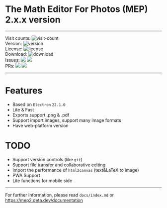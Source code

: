 # The Math Editor For Photos (MEP) 2.x.x version
- - -
Visit counts: ![visit-count](https://profile-counter.glitch.me/lihugang-MEP2/count.svg)  
Version: ![version](https://img.shields.io/github/package-json/v/lihugang/mep2)  
License: ![license](https://img.shields.io/github/license/lihugang/mep2)  
Download: ![download](https://img.shields.io/github/downloads/lihugang/mep2/total)  
Issues: ![](https://img.shields.io/github/issues/lihugang/mep2) ![](https://img.shields.io/github/issues-closed/lihugang/mep2)  
PRs: ![](https://img.shields.io/github/issues-pr/lihugang/mep2) ![](https://img.shields.io/github/issues-pr-closed/lihugang/mep2)  
- - -
# Features
- Based on `Electron` `22.1.0`
- Lite & Fast
- Exports support .png & .pdf
- Support import images, support many image formats
- Have web-platform version
# TODO
- Support version controls (like `git`)
- Support file transfer and collaborative editing
- Import the performance of `html2canvas` (text&LaTeX to image)
- PWA Support
- Lite functions for mobile side
- - -
For further information, please read `docs/index.md` or <https://mep2.deta.dev/documentation>